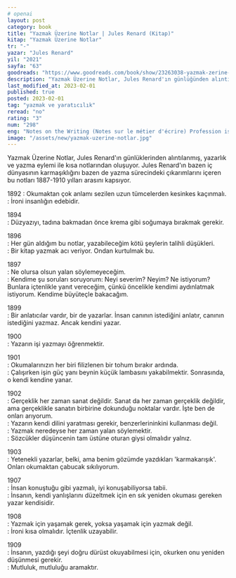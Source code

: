 ```yaml
---
# openai
layout: post
category: book
title: "Yazmak Üzerine Notlar | Jules Renard (Kitap)"
kitap: "Yazmak Üzerine Notlar"
tr: "-"
yazar: "Jules Renard"
yil: "2021"
sayfa: "63"
goodreads: "https://www.goodreads.com/book/show/23263038-yazmak-zerine-notlar"
description: "Yazmak Üzerine Notlar, Jules Renard'ın günlüğünden alıntılanmış, yazarlık ve yazma eylemi ile kısa notlarından oluşuyor."
last_modified_at: 2023-02-01
published: true
posted: 2023-02-01
tag: "yazmak ve yaratıcılık"
reread: "no"
rating: "3"
num: "298"
eng: "Notes on the Writing (Notes sur le métier d'écrire) Profession is a collection of thoughts and insights on the art of writing by French author Jules Renard. Renard shares his reflections on various aspects of the writing profession, including the challenges, rewards, and nature of literature. He offers practical advice on the importance of attention to detail, simplicity and clarity in writing, and the need for discipline and perseverance in the creative process."
image: "/assets/new/yazmak-uzerine-notlar.jpg"
---
```


Yazmak Üzerine Notlar, Jules Renard'ın günlüklerinden alıntılanmış, yazarlık ve yazma eylemi ile kısa notlarından oluşuyor. Jules Renard'ın bazen iç dünyasının karmaşıklığını bazen de yazma sürecindeki çıkarımlarını içeren bu notları 1887-1910 yılları arasını kapsıyor.

1892
: Okumaktan çok anlamı sezilen uzun tümcelerden kesinkes kaçınmalı.  
: İroni insanlığın edebidir.

1894  
: Düzyazıyı, tadına bakmadan önce krema gibi soğumaya bırakmak gerekir.

1896  
: Her gün aldığım bu notlar, yazabileceğim kötü şeylerin talihli düşükleri.  
: Bir kitap yazmak acı veriyor. Ondan kurtulmak bu.

1897  
: Ne olursa olsun yalan söylemeyeceğim.  
: Kendime şu soruları soruyorum: Neyi severim? Neyim? Ne istiyorum? Bunlara içtenlikle yanıt vereceğim, çünkü öncelikle kendimi aydınlatmak istiyorum. Kendime büyüteçle bakacağım.

1899  
: Bir anlatıcılar vardır, bir de yazarlar. İnsan canının istediğini anlatır, canının istediğini yazmaz. Ancak kendini yazar.

1900  
: Yazarın işi yazmayı öğrenmektir.

1901  
: Okumalarınızın her biri filizlenen bir tohum bırakır ardında.  
: Çalışırken işin güç yanı beynin küçük lambasını yakabilmektir. Sonrasında, o kendi kendine yanar.

1902  
: Gerçeklik her zaman sanat değildir. Sanat da her zaman gerçeklik değildir, ama gerçeklikle sanatın birbirine dokunduğu noktalar vardır. İşte ben de onları arıyorum.  
: Yazarın kendi dilini yaratması gerekir, benzerlerininkini kullanması değil.  
: Yazmak neredeyse her zaman yalan söylemektir.  
: Sözcükler düşüncenin tam üstüne oturan giysi olmalıdır yalnız.

1903  
: Yetenekli yazarlar, belki, ama benim gözümde yazdıkları 'karmakarışık'. Onları okumaktan çabucak sıkılıyorum.

1907  
: İnsan konuştuğu gibi yazmalı, iyi konuşabiliyorsa tabii.  
: İnsanın, kendi yanlışlarını düzeltmek için en sık yeniden okuması gereken yazar kendisidir.

1908  
: Yazmak için yaşamak gerek, yoksa yaşamak için yazmak değil.  
: İroni kısa olmalıdır. İçtenlik uzayabilir.

1909  
: İnsanın, yazdığı şeyi doğru dürüst okuyabilmesi için, okurken onu yeniden düşünmesi gerekir.  
: Mutluluk, mutluluğu aramaktır.
